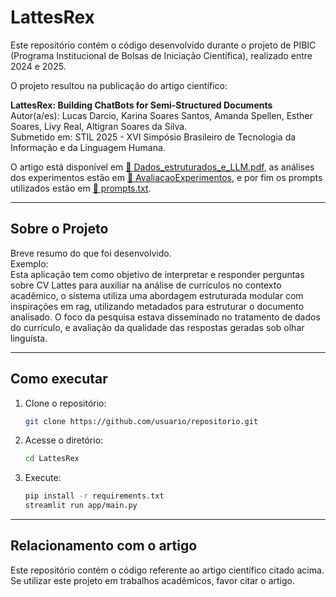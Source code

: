 # LattesRex

Este repositório contém o código desenvolvido durante o projeto de PIBIC (Programa Institucional de Bolsas de Iniciação Científica), realizado entre 2024 e 2025.  

O projeto resultou na publicação do artigo científico:

**LattesRex: Building ChatBots for Semi-Structured Documents**  
Autor(a/es): Lucas Darcio, Karina Soares Santos, Amanda Spellen, Esther Soares, Livy Real, Altigran Soares da Silva.  
Submetido em: STIL 2025 - XVI Simpósio Brasileiro de Tecnologia da Informação e da Linguagem Humana.  

O artigo está disponível em [📄 Dados_estruturados_e_LLM.pdf](docs/Dados_estruturados_e_LLM.pdf), as análises dos experimentos estão em [📂 AvaliacaoExperimentos](docs/AvaliacaoExperimentos), e por fim os prompts utilizados estão em [📝 prompts.txt](docs/prompts.txt).

---

## Sobre o Projeto
Breve resumo do que foi desenvolvido.  
Exemplo:  
Esta aplicação tem como objetivo de interpretar e responder perguntas sobre CV Lattes para auxiliar na análise de currículos no contexto acadêmico, o sistema utiliza uma abordagem estruturada modular com inspirações em rag, utilizando metadados para estruturar o documento analisado. O foco da pesquisa estava disseminado no tratamento de dados do currículo, e avaliação da qualidade das respostas geradas sob olhar linguísta.

---

## Como executar
1. Clone o repositório:
   ```bash
   git clone https://github.com/usuario/repositorio.git
   ```
2. Acesse o diretório:
   ```bash
   cd LattesRex
   ```
3. Execute:
   ```bash
   pip install -r requirements.txt
   streamlit run app/main.py
   ```
---

## Relacionamento com o artigo
Este repositório contém o código referente ao artigo científico citado acima.
Se utilizar este projeto em trabalhos acadêmicos, favor citar o artigo.
